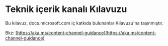# <a name="technical-content-channel-guidance"></a>Teknik içerik kanalı Kılavuzu

Bu kılavuz, docs.microsoft.com iç katkıda bulunanlar Kılavuzu'na taşınmıştır.

Bkz: [https://aka.ms/content-channel-guidance](https://aka.ms/content-channel-guidance)